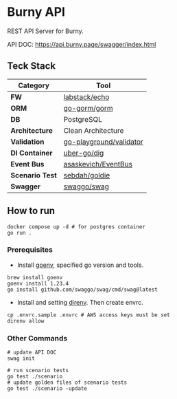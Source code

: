 # Burny API

REST API Server for Burny.

API DOC: https://api.burny.page/swagger/index.html

## Teck Stack

| Category          | Tool                                                                  |
| ----------------- | --------------------------------------------------------------------- |
| **FW**            | [labstack/echo](https://github.com/labstack/echo)                     |
| **ORM**           | [go-gorm/gorm](https://github.com/go-gorm/gorm)                       |
| **DB**            | PostgreSQL                                                            |
| **Architecture**  | Clean Architecture                                                    |
| **Validation**    | [go-playground/validator](https://github.com/go-playground/validator) |
| **DI Container**  | [uber-go/dig](https://github.com/uber-go/dig)                         |
| **Event Bus**     | [asaskevich/EventBus](https://github.com/asaskevich/EventBus)         |
| **Scenario Test** | [sebdah/goldie](https://github.com/sebdah/goldie)                     |
| **Swagger**       | [swaggo/swag](https://github.com/swaggo/swag)                         |

## How to run

```shell
docker compose up -d # for postgres container
go run .
```

### Prerequisites

- Install [goenv](https://github.com/go-nv/goenv), specified go version and tools.

```shell
brew install goenv
goenv install 1.23.4
go install github.com/swaggo/swag/cmd/swag@latest
```

- Install and setting [direnv](https://github.com/direnv/direnv). Then create envrc.

```shell
cp .envrc.sample .envrc # AWS access keys must be set
direnv allow
```

### Other Commands

```shell
# update API DOC
swag init

# run scenario tests
go test ./scenario
# update golden files of scenario tests
go test ./scenario -update
```

